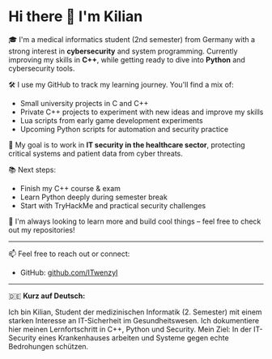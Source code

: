 # Hi there 👋 I'm Kilian

🎓 I'm a medical informatics student (2nd semester) from Germany with a strong interest in **cybersecurity** and system programming. Currently improving my skills in **C++**, while getting ready to dive into **Python** and cybersecurity tools.

🛠️ I use my GitHub to track my learning journey. You'll find a mix of:
- Small university projects in C and C++
- Private C++ projects to experiment with new ideas and improve my skills
- Lua scripts from early game development experiments
- Upcoming Python scripts for automation and security practice

🚀 My goal is to work in **IT security in the healthcare sector**, protecting critical systems and patient data from cyber threats.

📚 Next steps:
- Finish my C++ course & exam
- Learn Python deeply during semester break
- Start with TryHackMe and practical security challenges

🔗 I'm always looking to learn more and build cool things – feel free to check out my repositories!

---

📫 Feel free to reach out or connect:
- GitHub: [github.com/ITwenzyI](https://github.com/ITwenzyI)

---

🇩🇪 **Kurz auf Deutsch:**

Ich bin Kilian, Student der medizinischen Informatik (2. Semester) mit einem starken Interesse an IT-Sicherheit im Gesundheitswesen. Ich dokumentiere hier meinen Lernfortschritt in C++, Python und Security. Mein Ziel: In der IT-Security eines Krankenhauses arbeiten und Systeme gegen echte Bedrohungen schützen.
